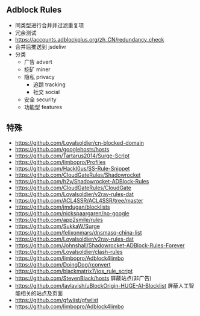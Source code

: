 ## Adblock Rules
- 同类型进行合并并过滤重复项
- 冗余测试
- https://accounts.adblockplus.org/zh_CN/redundancy_check
- 合并后推送到 jsdelivr
- 分类
  - 广告 advert
  - 挖矿 miner
  - 隐私 privacy
    - 追踪 tracking
    - 社交 social
  - 安全 security
  - 功能型 features

## 特殊
- https://github.com/Loyalsoldier/cn-blocked-domain
- https://github.com/googlehosts/hosts
- https://github.com/Tartarus2014/Surge-Script
- https://github.com/limbopro/Profiles
- https://github.com/Hackl0us/SS-Rule-Snippet
- https://github.com/CloudGateRules/Shadowrocket
- https://github.com/h2y/Shadowrocket-ADBlock-Rules
- https://github.com/CloudGateRules/CloudGate
- https://github.com/Loyalsoldier/v2ray-rules-dat
- https://github.com/ACL4SSR/ACL4SSR/tree/master
- https://github.com/jmdugan/blocklists
- https://github.com/nickspaargaren/no-google
- https://github.com/app2smile/rules
- https://github.com/SukkaW/Surge
- https://github.com/felixonmars/dnsmasq-china-list
- https://github.com/Loyalsoldier/v2ray-rules-dat
- https://github.com/Johnshall/Shadowrocket-ADBlock-Rules-Forever
- https://github.com/Loyalsoldier/clash-rules
- https://github.com/limbopro/Adblock4limbo
- https://github.com/DoingDog/rconvert
- https://github.com/blackmatrix7/ios_rule_script
- https://github.com/StevenBlack/hosts 屏蔽站点(非广告)
- https://github.com/laylavish/uBlockOrigin-HUGE-AI-Blocklist 屏蔽人工智能相关的站点及页面
- https://github.com/gfwlist/gfwlist
- https://github.com/limbopro/Adblock4limbo